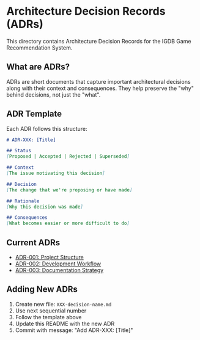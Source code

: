 # Architecture Decision Records (ADRs)

This directory contains Architecture Decision Records for the IGDB Game Recommendation System.

## What are ADRs?

ADRs are short documents that capture important architectural decisions along with their context and consequences. They help preserve the "why" behind decisions, not just the "what".

## ADR Template

Each ADR follows this structure:

```markdown
# ADR-XXX: [Title]

## Status
[Proposed | Accepted | Rejected | Superseded]

## Context
[The issue motivating this decision]

## Decision
[The change that we're proposing or have made]

## Rationale
[Why this decision was made]

## Consequences
[What becomes easier or more difficult to do]
```

## Current ADRs

- [ADR-001: Project Structure](001-project-structure.md)
- [ADR-002: Development Workflow](002-development-workflow.md)
- [ADR-003: Documentation Strategy](003-documentation-strategy.md)

## Adding New ADRs

1. Create new file: `XXX-decision-name.md`
2. Use next sequential number
3. Follow the template above
4. Update this README with the new ADR
5. Commit with message: "Add ADR-XXX: [Title]"
